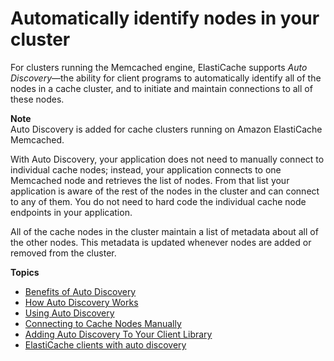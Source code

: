 # Automatically identify nodes in your cluster<a name="AutoDiscovery"></a>

For clusters running the Memcached engine, ElastiCache supports *Auto Discovery*—the ability for client programs to automatically identify all of the nodes in a cache cluster, and to initiate and maintain connections to all of these nodes\. 

**Note**  
Auto Discovery is added for cache clusters running on Amazon ElastiCache Memcached\.

With Auto Discovery, your application does not need to manually connect to individual cache nodes; instead, your application connects to one Memcached node and retrieves the list of nodes\. From that list your application is aware of the rest of the nodes in the cluster and can connect to any of them\. You do not need to hard code the individual cache node endpoints in your application\.

All of the cache nodes in the cluster maintain a list of metadata about all of the other nodes\. This metadata is updated whenever nodes are added or removed from the cluster\.

**Topics**
+ [Benefits of Auto Discovery](AutoDiscovery.Benefits.md)
+ [How Auto Discovery Works](AutoDiscovery.HowAutoDiscoveryWorks.md)
+ [Using Auto Discovery](AutoDiscovery.Using.md)
+ [Connecting to Cache Nodes Manually](AutoDiscovery.Manual.md)
+ [Adding Auto Discovery To Your Client Library](AutoDiscovery.AddingToYourClientLibrary.md)
+ [ElastiCache clients with auto discovery](Clients.md)
